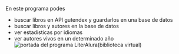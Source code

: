 En este programa podes 
- buscar libros en API gutendex y guardarlos en una base de datos
- buscar libros y autores en la base de datos
- ver estadisticas por idiomas
- ver autores vivos en un determinado año
  ![portada del programa LiterAlura(biblioteca virtual)]()
